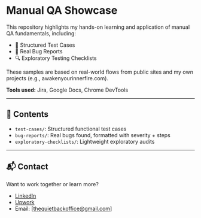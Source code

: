 # Manual QA Showcase

This repository highlights my hands-on learning and application of manual QA fundamentals, including:

- 🧪 Structured Test Cases
- 🐞 Real Bug Reports
- 🔍 Exploratory Testing Checklists

These samples are based on real-world flows from public sites and my own projects (e.g., awakenyourinnerfire.com).

**Tools used:** Jira, Google Docs, Chrome DevTools

---

## 🔧 Contents

- `test-cases/`: Structured functional test cases
- `bug-reports/`: Real bugs found, formatted with severity + steps
- `exploratory-checklists/`: Lightweight exploratory audits


---

## 📬 Contact

Want to work together or learn more?
- [LinkedIn](https://www.linkedin.com/in/sharnelle-guthrie)
- [Upwork](https://www.upwork.com/freelancers/thequietbackoffice)
- Email: [thequietbackoffice@gmail.com]
